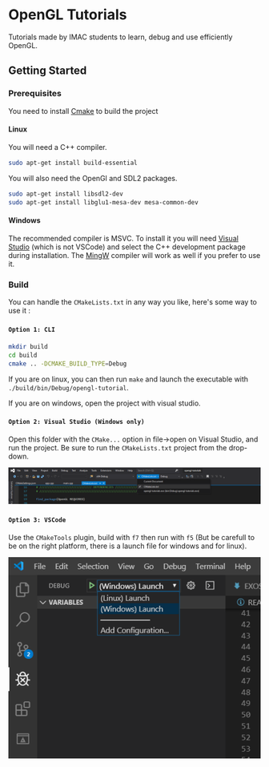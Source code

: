# OpenGL Tutorials

Tutorials made by IMAC students to learn, debug and use efficiently OpenGL.

## Getting Started

### Prerequisites

You need to install [Cmake](https://cmake.org/) to build the project

#### Linux

You will need a C++ compiler.

```bash
sudo apt-get install build-essential
```

You will also need the OpenGl and SDL2 packages.

```bash
sudo apt-get install libsdl2-dev
sudo apt-get install libglu1-mesa-dev mesa-common-dev
```

#### Windows

The recommended compiler is MSVC. To install it you will need [Visual Studio](https://visualstudio.microsoft.com/fr/) (which is not VSCode) and select the C++ development package during installation. The [MingW](http://www.mingw.org/) compiler will work as well if you prefer to use it.

### Build

You can handle the `CMakeLists.txt` in any way you like, here's some way to use it :

#### `Option 1: CLI`

```bash
mkdir build
cd build
cmake .. -DCMAKE_BUILD_TYPE=Debug
```

If you are on linux, you can then run `make` and launch the executable with `./build/bin/Debug/opengl-tutorial`.

If you are on windows, open the project with visual studio.

#### `Option 2: Visual Studio (Windows only)`

Open this folder with the `CMake...` option in file->open on Visual Studio, and run the project. Be sure to run the `CMakeLists.txt` project from the drop-down.

![Visual studio](doc/img/visual-studio-run.png)

#### `Option 3: VSCode`

Use the `CMakeTools` plugin, build with `f7` then run with `f5` (But be carefull to be on the right platform, there is a launch file for windows and for linux).

![VS Code](doc/img/vscode-run.png)
